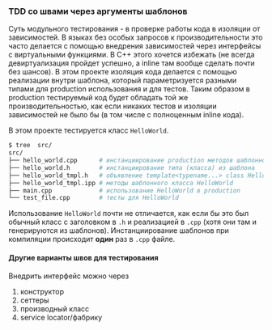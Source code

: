 ### TDD со швами через аргументы шаблонов

Суть модульного тестирования - в проверке работы кода
в изоляции от зависимостей.
В языках без особых запросов к производительности это
часто делается с помощью внедрения зависимостей через
интерфейсы с виртуальными функциями. В C++ этого хочется
избежать (не всегда девиртуализация пройдет успешно,
а inline там вообще сделать почти без шансов). В этом
проекте изоляция кода делается с помощью реализации 
внутри шаблона, который параметризуется разными типами
для production использования и для тестов. Таким образом в production тестируемый
код будет обладать той же производительностью, как если
никаких тестов и изоляции зависимостей не было бы
(в том числе с полноценным inline кода).

В этом проекте тестируется класс `HelloWorld`.

```bash
$ tree  src/
src/
├── hello_world.cpp      # инстанциирование production методов шаблонного класса
├── hello_world.h        # инстанциирование типа (класса) из шаблона
├── hello_world_tmpl.h   # объявление template<typename...> class HelloWorld
├── hello_world_tmpl.ipp # методы шаблонного класса HelloWorld
├── main.cpp             # использование HelloWorld в production
└── test_file.cpp        # тесты для HelloWorld
```

Использование `HelloWorld` почти не отличается, как если бы
это был обычный класс с заголовком в `.h` и реализацией
в `.cpp` (хотя они там и генерируются из шаблонов).
Инстанциирование шаблонов при компиляции происходит **один** раз в `.cpp` файле.

#### Другие варианты швов для тестирования

Внедрить интерфейс можно через
1. конструктор
2. сеттеры
3. производный класс
4. service locator/фабрику
